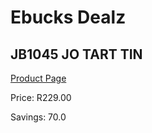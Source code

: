 
# Ebucks Dealz
## JB1045 JO TART TIN
[Product Page](https://www.ebucks.com/web/shop/productSelected.do?prodId=1135608156&catId=704983235)

Price: R229.00

Savings: 70.0


	